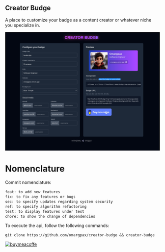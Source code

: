 ## Creator Budge
A place to customize your badge as a content creator or whatever niche you specialize in.

![hypr](public/img/screen-preview.png)

# Nomenclature
Commit nomenclature:
```
feat: to add new features
fix: to fix any features or bugs
sec: to specify updates regarding system security
ref: to specify algorithm refactoring
test: to display features under test
chore: to show the change of dependencies
```

To execute the api, follow the following commands:
```
git clone https://github.com/omargpax/creator-budge && creator-budge
```
[<img width="200" alt="buymeacoffe" src="https://img.shields.io/badge/Buy%20Me%20a%20Coffee-ffdd00?style=for-the-badge&logo=buy-me-a-coffee&logoColor=black" />](https://www.buymeacoffee.com/omargpax)